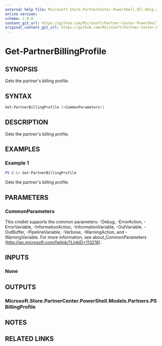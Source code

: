 ```yaml
---
external help file: Microsoft.Store.PartnerCenter.PowerShell.dll-Help.xml
online version:
schema: 2.0.0
content_git_url: https://github.com/Microsoft/Partner-Center-PowerShell/blob/master/docs/help/Get-PartnerBillingProfile.md 
original_content_git_url: https://github.com/Microsoft/Partner-Center-PowerShell/blob/master/docs/help/Get-PartnerBillingProfile.md
---
```


# Get-PartnerBillingProfile

## SYNOPSIS
Gets the partner's billing profile.

## SYNTAX

```powershell
Get-PartnerBillingProfile [<CommonParameters>]
```

## DESCRIPTION
Gets the partner's billing profile.

## EXAMPLES

### Example 1
```powershell
PS C:\> Get-PartnerBillingProfile
```

Gets the partner's billing profile.

## PARAMETERS

### CommonParameters
This cmdlet supports the common parameters: -Debug, -ErrorAction, -ErrorVariable, -InformationAction, -InformationVariable, -OutVariable, -OutBuffer, -PipelineVariable, -Verbose, -WarningAction, and -WarningVariable. For more information, see about_CommonParameters (http://go.microsoft.com/fwlink/?LinkID=113216).

## INPUTS

### None

## OUTPUTS

### Microsoft.Store.PartnerCenter.PowerShell.Models.Partners.PSBillingProfile

## NOTES

## RELATED LINKS
